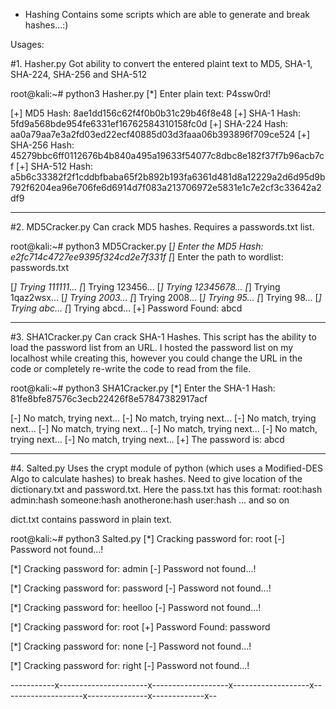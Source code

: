 * Hashing
Contains some scripts which are able to generate and break hashes...:)

Usages:

#1. Hasher.py
  Got ability to convert the entered plaint text to MD5, SHA-1, SHA-224, SHA-256 and SHA-512
  
  root@kali:~# python3 Hasher.py
  [*] Enter plain text: P4ssw0rd!

  [+] MD5 Hash:         8ae1dd156c62f4f0b0b31c29b46f8e48
  [+] SHA-1 Hash:       5fd9a568bde954fe6331ef16762584310158fc0d
  [+] SHA-224 Hash:     aa0a79aa7e3a2fd03ed22ecf40885d03d3faaa06b393896f709ce524
  [+] SHA-256 Hash:     45279bbc6ff0112676b4b840a495a19633f54077c8dbc8e182f37f7b96acb7cf
  [+] SHA-512 Hash:     a5b6c33382f2f1cddbfbaba65f2b892b193fa6361d481d8a12229a2d6d95d9b792f6204ea96e706fe6d6914d7f083a213706972e5831e1c7e2cf3c33642a2df9


-----------------------------------------------------------------------------------------------------------------------------------------------------------------------------------------


#2. MD5Cracker.py
  Can crack MD5 hashes. Requires a passwords.txt list.
  
  root@kali:~# python3 MD5Cracker.py 
  [*] Enter the MD5 Hash: e2fc714c4727ee9395f324cd2e7f331f
  [*] Enter the path to wordlist: passwords.txt
  
  [*] Trying 111111... 
  [*] Trying 123456... 
  [*] Trying 12345678... 
  [*] Trying 1qaz2wsx... 
  [*] Trying 2003... 
  [*] Trying 2008... 
  [*] Trying 95... 
  [*] Trying 98... 
  [*] Trying abc... 
  [*] Trying abcd... 
  [+] Password Found: abcd


-----------------------------------------------------------------------------------------------------------------------------------------------------------------------------------------


#3. SHA1Cracker.py
  Can crack SHA-1 Hashes. This script has the ability to load the password list from an URL. I hosted the password list on my
  localhost while creating this, however you could change the URL in the code or completely re-write the code to read from the
  file.

  root@kali:~# python3 SHA1Cracker.py 
  [*] Enter the SHA-1 Hash: 81fe8bfe87576c3ecb22426f8e57847382917acf
  
  [-] No match, trying next...
  [-] No match, trying next...
  [-] No match, trying next...
  [-] No match, trying next...
  [-] No match, trying next...
  [-] No match, trying next...
  [-] No match, trying next...
  [+] The password is: abcd



-----------------------------------------------------------------------------------------------------------------------------------------------------------------------------------------


#4. Salted.py
  Uses the crypt module of python (which uses a Modified-DES Algo to calculate hashes) to break hashes. Need to give location of
  the dictionary.txt and password.txt.
  Here the pass.txt has this format:
    root:hash
    admin:hash
    someone:hash
    anotherone:hash
    user:hash ... and so on
  
  dict.txt contains password in plain text.
  
  root@kali:~# python3 Salted.py 
  [*] Cracking password for: root
  [-] Password not found...!

  [*] Cracking password for: admin
  [-] Password not found...!

  [*] Cracking password for: password
  [-] Password not found...!

  [*] Cracking password for: heelloo
  [-] Password not found...!

  [*] Cracking password for: root
  [+] Password Found: password

  [*] Cracking password for: none
  [-] Password not found...!

  [*] Cracking password for: right
  [-] Password not found...!

-----------x----------------------x-------------------x-------------------x--------------------x---------------x-------------x--
  
